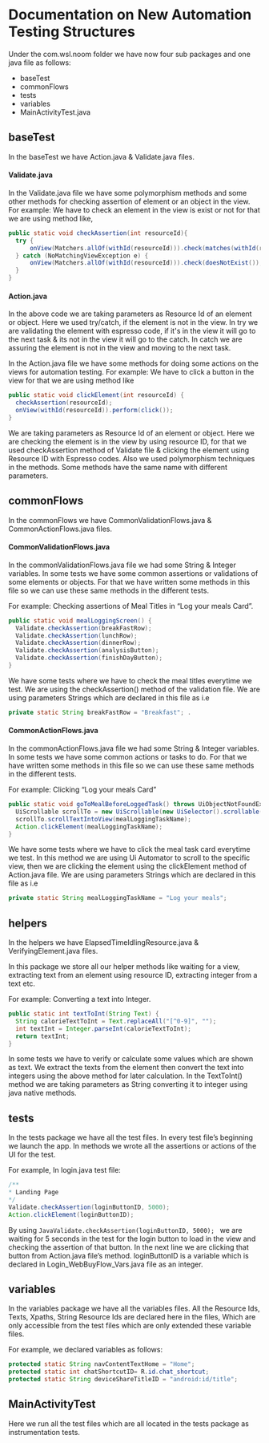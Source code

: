 # Documentation on New Automation Testing Structures 


Under the com.wsl.noom folder we have now four sub packages and one java file as follows:

* baseTest
* commonFlows
* tests
* variables
* MainActivityTest.java

## baseTest

In the baseTest we have Action.java & Validate.java files.

#### Validate.java

In the Validate.java file we have some polymorphism methods and some other methods for checking assertion of element or an object in the view.
For example: We have to check an element in the view is exist or not for that we are using method like,

 ```JAVA
public static void checkAssertion(int resourceId){
   try {
       onView(Matchers.allOf(withId(resourceId))).check(matches(withId(resourceId)));
   } catch (NoMatchingViewException e) {
       onView(Matchers.allOf(withId(resourceId))).check(doesNotExist());
   }
}
 ```

#### Action.java

In the above code we are taking parameters as Resource Id of an element or object. Here we used try/catch, if the element is not in the view. In try we are validating the element with espresso code, if it's in the view it will go to the next task & its not in the view it will go to the catch. In catch we are assuring the element is not in the view and moving to the next task.
 

In the Action.java file we have some methods for doing some actions on the views for automation testing. 
For example: We have to click a button in the view for that we are using method like 

 ```Java
public static void clickElement(int resourceId) {
   checkAssertion(resourceId);
   onView(withId(resourceId)).perform(click());
}
 ```

We are taking parameters as Resource Id of an element or object. Here we are checking the element is in the view by using resource ID, for that we used checkAssertion method of Validate file & clicking the element using Resource ID with Espresso codes.
Also we used polymorphism techniques in the methods. Some methods have the same name with different parameters.


## commonFlows

In the commonFlows we have CommonValidationFlows.java & CommonActionFlows.java files.

#### CommonValidationFlows.java

In the commonValidationFlows.java file we had some String & Integer variables. In some tests we have some common assertions or validations of some elements or objects. For that we have written some methods in this file so we can use these same methods in the different tests.

For example: Checking assertions of Meal Titles in “Log your meals Card”. 

 ```Java
public static void mealLoggingScreen() {
   Validate.checkAssertion(breakFastRow);
   Validate.checkAssertion(lunchRow);
   Validate.checkAssertion(dinnerRow);
   Validate.checkAssertion(analysisButton);
   Validate.checkAssertion(finishDayButton);
}
 ```
We have some tests where we have to check the meal titles everytime we test. We are using the checkAssertion() method of the validation file. We are using parameters Strings which are declared in this file as i.e 
 ```Java
private static String breakFastRow = "Breakfast"; .
 ```
#### CommonActionFlows.java

In the commonActionFlows.java file we had some String & Integer variables. In some tests we have some common actions or tasks to do. For that we have written some methods in this file so we can use these same methods in the different tests.

For example: Clicking “Log your meals Card” 
 ```Java
public static void goToMealBeforeLoggedTask() throws UiObjectNotFoundException {
   UiScrollable scrollTo = new UiScrollable(new UiSelector().scrollable(true));
   scrollTo.scrollTextIntoView(mealLoggingTaskName);
   Action.clickElement(mealLoggingTaskName);
}
 ```

We have some tests where we have to click the meal task card everytime we test. In this method we are using Ui Automator to scroll to the specific view, then we are clicking the element using the clickElement method of Action.java file. We are using parameters Strings which are declared in this file as i.e 
 ```Java
private static String mealLoggingTaskName = "Log your meals";
 ```

## helpers

In the helpers we have ElapsedTimeIdlingResource.java & VerifyingElement.java files.

In this package we store all our helper methods like waiting for a view, extracting text from an element using resource ID, extracting integer from a text etc.

For example: Converting a text into Integer.
 ```Java
public static int textToInt(String Text) {
   String calorieTextToInt = Text.replaceAll("[^0-9]", "");
   int textInt = Integer.parseInt(calorieTextToInt);
   return textInt;
}
 ```
In some tests we have to verify or calculate some values which are shown as text. We extract the texts from the element then convert the text into integers using the above method for later calculation. In the TextToInt() method we are taking parameters as String converting it to integer using java native methods.

## tests

In the tests package we have all the test files. In every test file’s beginning we launch the app. In methods we wrote all the assertions or actions of the UI for the test.

For example, In login.java test file:
 ```Java
 /** 
 * Landing Page 
 */
 Validate.checkAssertion(loginButtonID, 5000);
 Action.clickElement(loginButtonID);
 ```
By using  ```JavaValidate.checkAssertion(loginButtonID, 5000); ``` we are waiting for 5 seconds in the test for the login button to load in the view and checking the assertion of that button. In the next line we are clicking that button from Action.java file’s method. loginButtonID is a variable which is declared in Login_WebBuyFlow_Vars.java file as an integer.


## variables

In the variables package we have all the variables files. All the Resource Ids, Texts, Xpaths, String Resource Ids are declared here in the files, Which are only accessible from the test files which are only extended these variable files.

For example,  we declared variables as follows:
 ```Java
protected static String navContentTextHome = "Home";
protected static int chatShortcutID= R.id.chat_shortcut;
protected static String deviceShareTitleID = "android:id/title";
 ```

## MainActivityTest

Here we run all the test files which are all located in the tests package as instrumentation tests.

